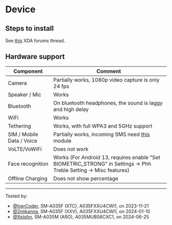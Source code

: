 # Device

## Steps to install

See [this](https://xdaforums.com/t/samsung-galaxy-a03-rooting-and-gsi-installation-guide.4642322/) XDA forums thread.

## Hardware support

| Component                 |      Comment                                              |
|---------------------------|-----------------------------------------------------------|
| Camera                    | Partially works, 1080p video capture is only 24 fps       |
| Speaker / Mic             | Works                                                     |
| Bluetooth                 | On bluetooth headphones, the sound is laggy and high delay|
| WiFi                      | Works                                                     |
| Tethering                 | Works, with full WPA3 and 5GHz support                    |
| SIM / Mobile Data / Voice | Partially works, incoming SMS need [this][1] module       |
| VoLTE/VoWiFi              | Does not work                                             |
| Face recognition          | Works (For Android 13, requires enable "Set BIOMETRIC_STRONG" in Settings -> Phh Treble Setting -> Misc features)                                                                               |
| Offline Charging          | Does not show percentage                                  |
---

Tested by:
- [@IverCoder](https://github.com/IverCoder), SM-A035F (XTC), A035FXXU4CWI1, on 2023-11-21
- [@2imkanna](https://github.com/2imkanna), SM-A035F (XXV), A035FXXU4CWI1, on 2024-01-10
- [@Xplshn](https://github.com/xplshn), SM-A035M (ARO), A035MUBS6CXC1, on 2024-06-25

[1]: https://github.com/IverCoder/a03nnxx-ril-rollback/releases/latest